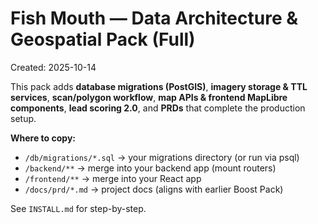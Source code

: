 # Fish Mouth — Data Architecture & Geospatial Pack (Full)
Created: 2025-10-14

This pack adds **database migrations (PostGIS)**, **imagery storage & TTL services**, **scan/polygon workflow**,
**map APIs & frontend MapLibre components**, **lead scoring 2.0**, and **PRDs** that complete the production setup.

**Where to copy:**
- `/db/migrations/*.sql` → your migrations directory (or run via psql)
- `/backend/**` → merge into your backend app (mount routers)
- `/frontend/**` → merge into your React app
- `/docs/prd/*.md` → project docs (aligns with earlier Boost Pack)

See `INSTALL.md` for step-by-step.
